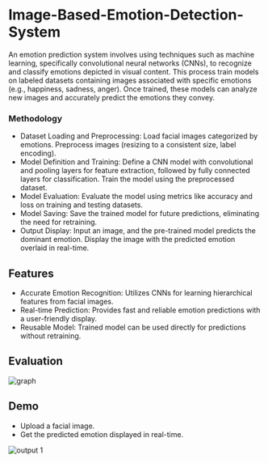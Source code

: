 
# Image-Based-Emotion-Detection-System

An emotion prediction system involves using techniques such as machine learning, specifically convolutional neural networks (CNNs), to recognize and classify emotions depicted in visual content. This process train models on labeled datasets containing images associated with specific emotions (e.g., happiness, sadness, anger). Once trained, these models can analyze new images and accurately predict the emotions they convey.

### Methodology

- Dataset Loading and Preprocessing: Load facial images categorized by emotions. Preprocess images (resizing to a consistent size, label encoding).
- Model Definition and Training: Define a CNN model with convolutional and pooling layers for feature extraction, followed by fully connected layers for classification. Train the model using the preprocessed dataset.
- Model Evaluation: Evaluate the model using metrics like accuracy and loss on training and testing datasets.
- Model Saving: Save the trained model for future predictions, eliminating the need for retraining.
- Output Display: Input an image, and the pre-trained model predicts the dominant emotion. Display the image with the predicted emotion overlaid in real-time.


## Features

- Accurate Emotion Recognition: Utilizes CNNs for learning hierarchical features from facial images.
- Real-time Prediction: Provides fast and reliable emotion predictions with a user-friendly display.
- Reusable Model: Trained model can be used directly for predictions without retraining.

## Evaluation

![graph](https://github.com/user-attachments/assets/5f4566c2-8b1f-4a76-b37f-63218248457e)

## Demo

- Upload a facial image.
- Get the predicted emotion displayed in real-time.

![output 1](https://github.com/user-attachments/assets/2811807a-f2cc-410f-8301-8cacca19fc55)



